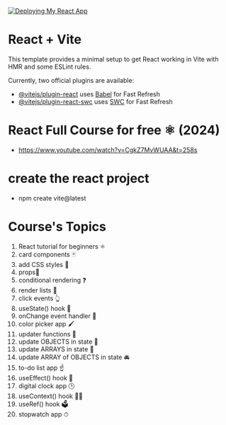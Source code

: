 [![Deploying My React App](https://github.com/EsteAdonis/my-react-app/actions/workflows/my-react-app.yml/badge.svg)](https://github.com/EsteAdonis/my-react-app/actions/workflows/my-react-app.yml)

# React + Vite

This template provides a minimal setup to get React working in Vite with HMR and some ESLint rules.

Currently, two official plugins are available:

- [@vitejs/plugin-react](https://github.com/vitejs/vite-plugin-react/blob/main/packages/plugin-react/README.md) uses [Babel](https://babeljs.io/) for Fast Refresh
- [@vitejs/plugin-react-swc](https://github.com/vitejs/vite-plugin-react-swc) uses [SWC](https://swc.rs/) for Fast Refresh

# React Full Course for free ⚛️ (2024)
- https://www.youtube.com/watch?v=CgkZ7MvWUAA&t=258s

# create the react project
- npm create vite@latest


# Course's Topics
1.   React tutorial for beginners ⚛️
2.   card components 🃏
3.   add CSS styles 🎨
4.   props📧
5.   conditional rendering ❓
6.   render lists 📃
7.   click events 👆
8.   useState() hook 🎣
9.   onChange event handler 🚦
10.  color picker app 🖌
11.  updater functions 🔄
12.  update OBJECTS in state 🚗
13.  update ARRAYS in state 🍎
14.  update ARRAY of OBJECTS in state 🚘
15.  to-do list app ☝
16.  useEffect() hook 🌟
17.  digital clock app 🕒
18.  useContext() hook 🧗‍♂️
19.  useRef() hook 🗳️
20.  stopwatch app ⏱